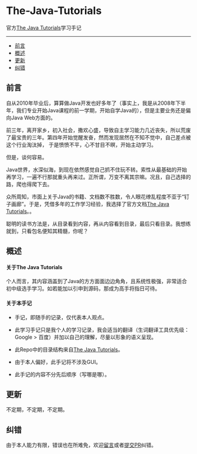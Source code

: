 # The-Java-Tutorials
官方[The Java Tutorials](https://docs.oracle.com/javase/tutorial/)学习手记

---

- [前言](#前言)
- [概述](#概述)
- [更新](#更新)
- [纠错](#纠错)

## 前言
自从2010年毕业后，算算做Java开发也好多年了（事实上，我是从2008年下半年，我们专业开始Java课程的前一学期，开始自学Java的），但是主要业务还是偏向Java Web方面的。

前三年，离开家乡，初入社会，撒欢心盛，导致自主学习能力几近丧失，所以荒废了最宝贵的三年。第四年开始觉醒发奋，然而发现居然在不知不觉中，自己差点被这个行业淘汰掉，
于是愤愤不平，心不甘目不暝，开始主动学习。

但是，谈何容易。

Java世界，水深似海，到现在依然感觉自己抓不住玩不转。索性从最基础的开始再学习，一遍不行那就重头再来过。正所谓，万变不离其宗嘛。况且，自己选择的路，爬也得爬下去。

众所周知，市面上关于Java的书籍、文档数不胜数，令人眼花缭乱程度不亚于“钉子画廊”。于是，凭借多年的工作学习经验，我选择了官方文档[The Java Tutorials](https://docs.oracle.com/javase/tutorial/)。。

聪明的读书方法是，从目录看到内容，再从内容看到目录，最后只看目录。我想练就到，只看包名便知其精髓，你呢？

## 概述

#### 关于The Java Tutorials
个人而言，其内容涵盖到了Java的方方面面边边角角，且系统性极强，非常适合初中级选手学习。如若能加以引申到源码，那成为高手将指日可待。

#### 关于本手记
* 手记，即随手的记录，仅代表本人观点。

* 此学习手记只是我个人的学习记录，我会适当的翻译（生词翻译工具优先级：Google > 百度）并加以自己的理解，尽量以形象的语义呈现。

* 此Repo中的目录结构来自[The Java Tutorials](https://docs.oracle.com/javase/tutorial/)。

* 由于本人偏好，此手记将不涉及GUI。

* 此手记的内容不分先后顺序（写哪是哪）。

## 更新
不定期，不定期，不定期。

## 纠错
由于本人能力有限，错误也在所难免，欢迎[留言](https://github.com/only-gale/The-Java-Tutorials/issues)或者[提交PR](https://github.com/only-gale/The-Java-Tutorials/pulls)纠错。
